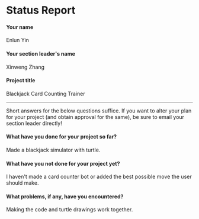# Status Report

#### Your name

Enlun Yin

#### Your section leader's name

Xinweng Zhang

#### Project title

Blackjack Card Counting Trainer

***

Short answers for the below questions suffice. If you want to alter your plan for your project (and obtain approval for the same), be sure to email your section leader directly!

#### What have you done for your project so far?

Made a blackjack simulator with turtle.

#### What have you not done for your project yet?

I haven't made a card counter bot or added the best possible move the user should make.

#### What problems, if any, have you encountered?

Making the code and turtle drawings work together.
